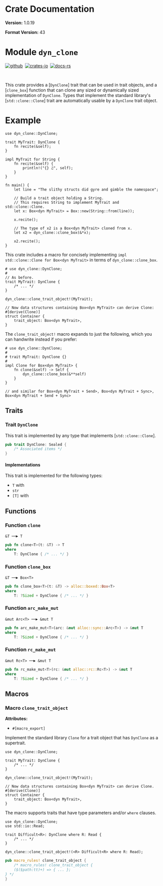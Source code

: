 # Crate Documentation

**Version:** 1.0.19

**Format Version:** 43

# Module `dyn_clone`

[![github]](https://github.com/dtolnay/dyn-clone)&ensp;[![crates-io]](https://crates.io/crates/dyn-clone)&ensp;[![docs-rs]](https://docs.rs/dyn-clone)

[github]: https://img.shields.io/badge/github-8da0cb?style=for-the-badge&labelColor=555555&logo=github
[crates-io]: https://img.shields.io/badge/crates.io-fc8d62?style=for-the-badge&labelColor=555555&logo=rust
[docs-rs]: https://img.shields.io/badge/docs.rs-66c2a5?style=for-the-badge&labelColor=555555&logo=docs.rs

<br>

This crate provides a [`DynClone`] trait that can be used in trait objects,
and a [`clone_box`] function that can clone any sized or dynamically sized
implementation of `DynClone`. Types that implement the standard library's
[`std::clone::Clone`] trait are automatically usable by a `DynClone` trait
object.

# Example

```
use dyn_clone::DynClone;

trait MyTrait: DynClone {
    fn recite(&self);
}

impl MyTrait for String {
    fn recite(&self) {
        println!("{} ♫", self);
    }
}

fn main() {
    let line = "The slithy structs did gyre and gimble the namespace";

    // Build a trait object holding a String.
    // This requires String to implement MyTrait and std::clone::Clone.
    let x: Box<dyn MyTrait> = Box::new(String::from(line));

    x.recite();

    // The type of x2 is a Box<dyn MyTrait> cloned from x.
    let x2 = dyn_clone::clone_box(&*x);

    x2.recite();
}
```

This crate includes a macro for concisely implementing `impl
std::clone::Clone for Box<dyn MyTrait>` in terms of `dyn_clone::clone_box`.

```
# use dyn_clone::DynClone;
#
// As before.
trait MyTrait: DynClone {
    /* ... */
}

dyn_clone::clone_trait_object!(MyTrait);

// Now data structures containing Box<dyn MyTrait> can derive Clone:
#[derive(Clone)]
struct Container {
    trait_object: Box<dyn MyTrait>,
}
```

The `clone_trait_object!` macro expands to just the following, which you can
handwrite instead if you prefer:

```
# use dyn_clone::DynClone;
#
# trait MyTrait: DynClone {}
#
impl Clone for Box<dyn MyTrait> {
    fn clone(&self) -> Self {
        dyn_clone::clone_box(&**self)
    }
}

// and similar for Box<dyn MyTrait + Send>, Box<dyn MyTrait + Sync>, Box<dyn MyTrait + Send + Sync>
```

## Traits

### Trait `DynClone`

This trait is implemented by any type that implements [`std::clone::Clone`].

```rust
pub trait DynClone: Sealed {
    /* Associated items */
}
```

#### Implementations

This trait is implemented for the following types:

- `T` with <T>
- `str`
- `[T]` with <T>

## Functions

### Function `clone`

`&T`&ensp;&mdash;&blacktriangleright;&ensp;`T`

```rust
pub fn clone<T>(t: &T) -> T
where
    T: DynClone { /* ... */ }
```

### Function `clone_box`

`&T`&ensp;&mdash;&blacktriangleright;&ensp;`Box<T>`

```rust
pub fn clone_box<T>(t: &T) -> alloc::boxed::Box<T>
where
    T: ?Sized + DynClone { /* ... */ }
```

### Function `arc_make_mut`

`&mut Arc<T>`&ensp;&mdash;&blacktriangleright;&ensp;`&mut T`

```rust
pub fn arc_make_mut<T>(arc: &mut alloc::sync::Arc<T>) -> &mut T
where
    T: ?Sized + DynClone { /* ... */ }
```

### Function `rc_make_mut`

`&mut Rc<T>`&ensp;&mdash;&blacktriangleright;&ensp;`&mut T`

```rust
pub fn rc_make_mut<T>(rc: &mut alloc::rc::Rc<T>) -> &mut T
where
    T: ?Sized + DynClone { /* ... */ }
```

## Macros

### Macro `clone_trait_object`

**Attributes:**

- `#[macro_export]`

Implement the standard library `Clone` for a trait object that has
`DynClone` as a supertrait.

```
use dyn_clone::DynClone;

trait MyTrait: DynClone {
    /* ... */
}

dyn_clone::clone_trait_object!(MyTrait);

// Now data structures containing Box<dyn MyTrait> can derive Clone.
#[derive(Clone)]
struct Container {
    trait_object: Box<dyn MyTrait>,
}
```

The macro supports traits that have type parameters and/or `where` clauses.

```
use dyn_clone::DynClone;
use std::io::Read;

trait Difficult<R>: DynClone where R: Read {
    /* ... */
}

dyn_clone::clone_trait_object!(<R> Difficult<R> where R: Read);
```

```rust
pub macro_rules! clone_trait_object {
    /* macro_rules! clone_trait_object {
    ($($path:tt)+) => { ... };
} */
}
```

